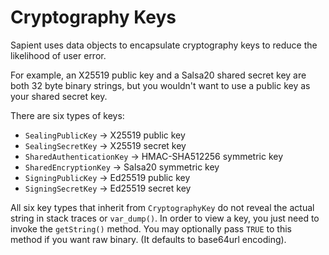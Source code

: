 # Cryptography Keys

Sapient uses data objects to encapsulate cryptography keys to reduce
the likelihood of user error.

For example, an X25519 public key and a Salsa20 shared secret key are
both 32 byte binary strings, but you wouldn't want to use a public key
as your shared secret key.

There are six types of keys:

* `SealingPublicKey` -> X25519 public key
* `SealingSecretKey` -> X25519 secret key
* `SharedAuthenticationKey` -> HMAC-SHA512256 symmetric key 
* `SharedEncryptionKey` -> Salsa20 symmetric key
* `SigningPublicKey` -> Ed25519 public key
* `SigningSecretKey` -> Ed25519 secret key

All six key types that inherit from `CryptographyKey` do not reveal the
actual string in stack traces or `var_dump()`. In order to view a key,
you just need to invoke the `getString()` method. You may optionally pass
`TRUE` to this method if you want raw binary. (It defaults to base64url
encoding).

